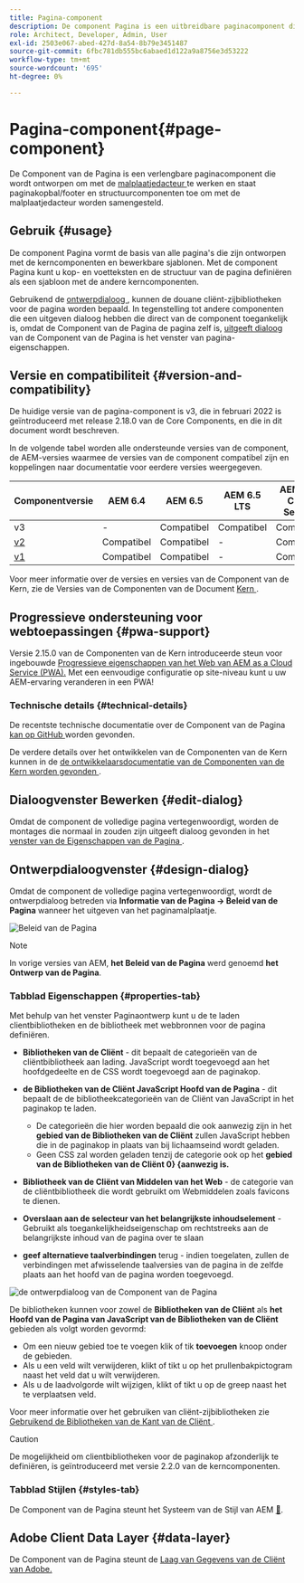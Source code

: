 ```yaml
---
title: Pagina-component
description: De component Pagina is een uitbreidbare paginacomponent die wordt ontworpen om met de malplaatjeredacteur te werken en paginakopbal/footer en structuurcomponenten toe te laten om met de malplaatjedacteur worden samengesteld.
role: Architect, Developer, Admin, User
exl-id: 2503e067-abed-427d-8a54-8b79e3451487
source-git-commit: 6fbc781db555bc6abaed1d122a9a8756e3d53222
workflow-type: tm+mt
source-wordcount: '695'
ht-degree: 0%

---
```


# Pagina-component{#page-component}

De Component van de Pagina is een verlengbare paginacomponent die wordt ontworpen om met de [ malplaatjedacteur ](https://experienceleague.adobe.com/docs/experience-manager-cloud-service/sites/authoring/features/templates.html) te werken en staat paginakopbal/footer en structuurcomponenten toe om met de malplaatjedacteur worden samengesteld.

## Gebruik {#usage}

De component Pagina vormt de basis van alle pagina&#39;s die zijn ontworpen met de kerncomponenten en bewerkbare sjablonen. Met de component Pagina kunt u kop- en voetteksten en de structuur van de pagina definiëren als een sjabloon met de andere kerncomponenten.

Gebruikend de [ ontwerpdialoog ](#design-dialog), kunnen de douane cliënt-zijbibliotheken voor de pagina worden bepaald. In tegenstelling tot andere componenten die een uitgeven dialoog hebben die direct van de component toegankelijk is, omdat de Component van de Pagina de pagina zelf is, [ uitgeeft dialoog ](#edit-dialog) van de Component van de Pagina is het venster van pagina-eigenschappen.

## Versie en compatibiliteit {#version-and-compatibility}

De huidige versie van de pagina-component is v3, die in februari 2022 is geïntroduceerd met release 2.18.0 van de Core Components, en die in dit document wordt beschreven.

In de volgende tabel worden alle ondersteunde versies van de component, de AEM-versies waarmee de versies van de component compatibel zijn en koppelingen naar documentatie voor eerdere versies weergegeven.

| Componentversie | AEM 6.4 | AEM 6.5 | AEM 6.5 LTS | AEM as a Cloud Service |
|---|---|---|---|---|
| v3 | - | Compatibel | Compatibel | Compatibel |
| [ v2 ](v2/page.md) | Compatibel | Compatibel | - | Compatibel |
| [ v1 ](v1/page-v1.md) | Compatibel | Compatibel | - | Compatibel |

Voor meer informatie over de versies en versies van de Component van de Kern, zie de Versies van de Componenten van de Document [ Kern ](/help/versions.md).

## Progressieve ondersteuning voor webtoepassingen {#pwa-support}

Versie 2.15.0 van de Componenten van de Kern introduceerde steun voor ingebouwde [ Progressieve eigenschappen van het Web van AEM as a Cloud Service (PWA).](https://experienceleague.adobe.com/docs/experience-manager-cloud-service/sites/authoring/features/enable-pwa.html) Met een eenvoudige configuratie op site-niveau kunt u uw AEM-ervaring veranderen in een PWA!

### Technische details {#technical-details}

De recentste technische documentatie over de Component van de Pagina [ kan op GitHub ](https://adobe.com/go/aem_cmp_tech_page_v3) worden gevonden.

De verdere details over het ontwikkelen van de Componenten van de Kern kunnen in de [ de ontwikkelaarsdocumentatie van de Componenten van de Kern worden gevonden ](/help/developing/overview.md).

## Dialoogvenster Bewerken {#edit-dialog}

Omdat de component de volledige pagina vertegenwoordigt, worden de montages die normaal in zouden zijn uitgeeft dialoog gevonden in het [ venster van de Eigenschappen van de Pagina ](https://experienceleague.adobe.com/docs/experience-manager-cloud-service/sites/authoring/fundamentals/page-properties.html).

## Ontwerpdialoogvenster {#design-dialog}

Omdat de component de volledige pagina vertegenwoordigt, wordt de ontwerpdialoog betreden via **Informatie van de Pagina -> Beleid van de Pagina** wanneer het uitgeven van het paginamalplaatje.

![ Beleid van de Pagina ](/help/assets/page-policy.png)

>[!NOTE]
>
>In vorige versies van AEM, **het Beleid van de Pagina** werd genoemd **het Ontwerp van de Pagina**.

### Tabblad Eigenschappen {#properties-tab}

Met behulp van het venster Paginaontwerp kunt u de te laden clientbibliotheken en de bibliotheek met webbronnen voor de pagina definiëren.

* **Bibliotheken van de Cliënt** - dit bepaalt de categorieën van de cliëntbibliotheek aan lading. JavaScript wordt toegevoegd aan het hoofdgedeelte en de CSS wordt toegevoegd aan de paginakop.
* **de Bibliotheken van de Cliënt JavaScript Hoofd van de Pagina** - dit bepaalt de de bibliotheekcategorieën van de Cliënt van JavaScript in het paginakop te laden.
   * De categorieën die hier worden bepaald die ook aanwezig zijn in het **gebied van de Bibliotheken van de Cliënt** zullen JavaScript hebben die in de paginakop in plaats van bij lichaamseind wordt geladen.
   * Geen CSS zal worden geladen tenzij de categorie ook op het **gebied van de Bibliotheken van de Cliënt 0&rbrace; &lbrace;aanwezig is.**

* **Bibliotheek van de Cliënt van Middelen van het Web** - de categorie van de cliëntbibliotheek die wordt gebruikt om Webmiddelen zoals favicons te dienen.

* **Overslaan aan de selecteur van het belangrijkste inhoudselement** - Gebruikt als toegankelijkheidseigenschap om rechtstreeks aan de belangrijkste inhoud van de pagina over te slaan

* **geef alternatieve taalverbindingen** terug - indien toegelaten, zullen de verbindingen met afwisselende taalversies van de pagina in de zelfde plaats aan het hoofd van de pagina worden toegevoegd.

![ de ontwerpdialoog van de Component van de Pagina ](/help/assets/page-design.png)

De bibliotheken kunnen voor zowel de **Bibliotheken van de Cliënt** als **het Hoofd van de Pagina van JavaScript van de Bibliotheken van de Cliënt** gebieden als volgt worden gevormd:

* Om een nieuw gebied toe te voegen klik of tik **toevoegen** knoop onder de gebieden.
* Als u een veld wilt verwijderen, klikt of tikt u op het prullenbakpictogram naast het veld dat u wilt verwijderen.
* Als u de laadvolgorde wilt wijzigen, klikt of tikt u op de greep naast het te verplaatsen veld.

Voor meer informatie over het gebruiken van cliënt-zijbibliotheken zie [ Gebruikend de Bibliotheken van de Kant van de Cliënt ](https://helpx.adobe.com/experience-manager/6-5/sites/developing/using/clientlibs.html).

>[!CAUTION]
>
>De mogelijkheid om clientbibliotheken voor de paginakop afzonderlijk te definiëren, is geïntroduceerd met versie 2.2.0 van de kerncomponenten.

### Tabblad Stijlen {#styles-tab}

De Component van de Pagina steunt het Systeem van de Stijl van AEM [&#128279;](/help/get-started/authoring.md#component-styling).

## Adobe Client Data Layer {#data-layer}

De Component van de Pagina steunt de [ Laag van Gegevens van de Cliënt van Adobe.](/help/developing/data-layer/overview.md)
